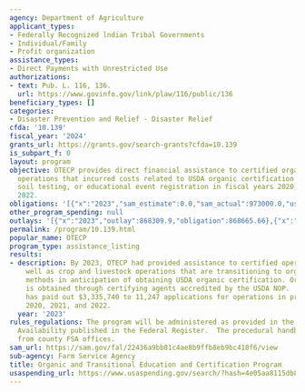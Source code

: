 ```yaml
---
agency: Department of Agriculture
applicant_types:
- Federally Recognized lndian Tribal Governments
- Individual/Family
- Profit organization
assistance_types:
- Direct Payments with Unrestricted Use
authorizations:
- text: Pub. L. 116, 136.
  url: https://www.govinfo.gov/link/plaw/116/public/136
beneficiary_types: []
categories:
- Disaster Prevention and Relief - Disaster Relief
cfda: '10.139'
fiscal_year: '2024'
grants_url: https://grants.gov/search-grants?cfda=10.139
is_subpart_f: 0
layout: program
objective: OTECP provides direct financial assistance to certified organic and transitional
  operations that incurred costs related to USDA organic certification or renewal,
  soil testing, or educational event registration in fiscal years 2020, 2021, and
  2022.
obligations: '[{"x":"2023","sam_estimate":0.0,"sam_actual":973000.0,"usa_spending_actual":868665.66},{"x":"2024","sam_estimate":0.0,"sam_actual":6613.0,"usa_spending_actual":4750.55},{"x":"2025","sam_estimate":0.0,"sam_actual":0.0,"usa_spending_actual":0.0}]'
other_program_spending: null
outlays: '[{"x":"2023","outlay":868309.9,"obligation":868665.66},{"x":"2024","outlay":3293.0,"obligation":4750.55},{"x":"2025","outlay":0.0,"obligation":0.0}]'
permalink: /program/10.139.html
popular_name: OTECP
program_type: assistance_listing
results:
- description: By 2023, OTECP had provided assistance to certified operations, as
    well as crop and livestock operations that are transitioning to organic production
    methods in anticipation of obtaining USDA organic certification. Organic certification
    is obtained through certifying agents accredited by the USDA NOP.   To date, OTECP
    has paid out $3,335,740 to 11,247 applications for operations in program years
    2020, 2021, and 2022.
  year: '2023'
rules_regulations: The program will be administered as provided in the Notice of Funds
  Availability published in the Federal Register.  The procedural handbook is available
  from county FSA offices.
sam_url: https://sam.gov/fal/22436a9bb81c4ae8b9ffb8eb9bc418f6/view
sub-agency: Farm Service Agency
title: Organic and Transitional Education and Certification Program
usaspending_url: https://www.usaspending.gov/search/?hash=4e05aa8115db8eacf566c8ce7abcba0c
---
```

